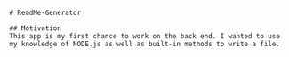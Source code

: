 
    # ReadMe-Generator

    ## Motivation
    This app is my first chance to work on the back end. I wanted to use my knowledge of NODE.js as well as built-in methods to write a file.
    